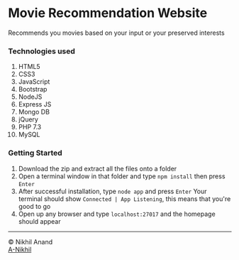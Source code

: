 # **Movie Recommendation Website**

Recommends you movies based on your input or your preserved interests

### **Technologies used**
<ol>
<li>HTML5</li>
<li>CSS3</li>
<li>JavaScript</li>
<li>Bootstrap</li>
<li>NodeJS</li>
<li>Express JS</li>
<li>Mongo DB</li>
<li>jQuery</li>
<li>PHP 7.3</li>
<li>MySQL</li>
</ol>
  

### Getting Started
<ol>
<li>Download the zip and extract all the files onto a folder</li>  
<li>Open a terminal window in that folder and type <code>npm install</code> then press <code>Enter</code></li>
<li>After successful installation, type <code>node app</code> and press <code>Enter</code>  
Your terminal should show <code>Connected | App Listening</code>, this means that you're good to go</li>
<li>Open up any browser and type <code>localhost:27017</code> and the homepage should appear</li>
</ol>

<hr>
&copy Nikhil Anand <br/> 
<a href="https://github.com/A-Nikhil">A-Nikhil</a>